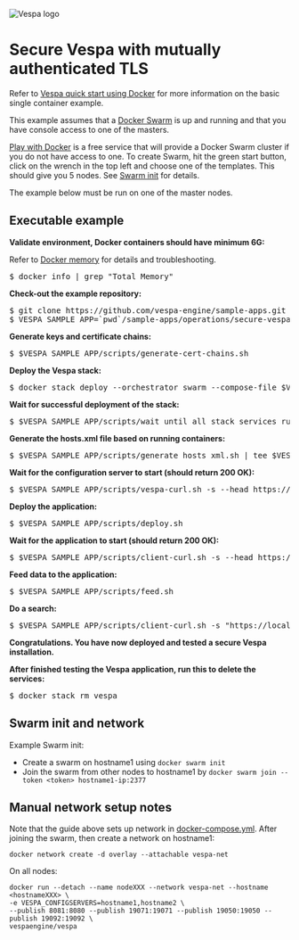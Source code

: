 <!-- Copyright Yahoo. Licensed under the terms of the Apache 2.0 license. See LICENSE in the project root. -->

![Vespa logo](https://vespa.ai/assets/vespa-logo-color.png)


# Secure Vespa with mutually authenticated TLS

Refer to [Vespa quick start using Docker](https://docs.vespa.ai/en/vespa-quick-start.html)
for more information on the basic single container example.

This example assumes that a [Docker Swarm](https://docs.docker.com/engine/swarm/) is up and running
and that you have console access to one of the masters.

<a href="https://labs.play-with-docker.com" data-proofer-ignore>Play with Docker</a>
is a free service that will provide a Docker Swarm cluster if you do not have access to one.
To create Swarm, hit the green start button, click on the wrench in the top left and choose one of the templates.
This should give you 5 nodes.
See [Swarm init](#swarm-init-and-network) for details.

The example below must be run on one of the master nodes.


## Executable example

**Validate environment, Docker containers should have minimum 6G:**

Refer to [Docker memory](https://docs.vespa.ai/en/operations/docker-containers.html#memory)
  for details and troubleshooting.
<pre>
$ docker info | grep "Total Memory"
</pre>

**Check-out the example repository:**
<pre data-test="exec">
$ git clone https://github.com/vespa-engine/sample-apps.git
$ VESPA_SAMPLE_APP=`pwd`/sample-apps/operations/secure-vespa-with-mtls
</pre>

**Generate keys and certificate chains:**
<pre data-test="exec">
$ $VESPA_SAMPLE_APP/scripts/generate-cert-chains.sh
</pre>

**Deploy the Vespa stack:**
<pre data-test="exec">
$ docker stack deploy --orchestrator swarm --compose-file $VESPA_SAMPLE_APP/docker-compose.yml vespa
</pre>

**Wait for successful deployment of the stack:**
<pre data-test="exec">
$ $VESPA_SAMPLE_APP/scripts/wait_until_all_stack_services_running.sh
</pre>

**Generate the hosts.xml file based on running containers:**
<pre data-test="exec">
$ $VESPA_SAMPLE_APP/scripts/generate_hosts_xml.sh | tee $VESPA_SAMPLE_APP/src/main/application/hosts.xml
</pre>

**Wait for the configuration server to start (should return 200 OK):**
<pre data-test="exec" data-test-wait-for="200 OK">
$ $VESPA_SAMPLE_APP/scripts/vespa-curl.sh -s --head https://localhost:19071/ApplicationStatus
</pre>

**Deploy the application:**
<pre data-test="exec">
$ $VESPA_SAMPLE_APP/scripts/deploy.sh
</pre>

**Wait for the application to start (should return 200 OK):**
<pre data-test="exec" data-test-wait-for="200 OK">
$ $VESPA_SAMPLE_APP/scripts/client-curl.sh -s --head https://localhost:8443/ApplicationStatus
</pre>

**Feed data to the application:**
<pre data-test="exec">
$ $VESPA_SAMPLE_APP/scripts/feed.sh
</pre>

**Do a search:**
<pre data-test="exec">
$ $VESPA_SAMPLE_APP/scripts/client-curl.sh -s "https://localhost:8443/search/?query=michael" | python -m json.tool
</pre>

**Congratulations. You have now deployed and tested a secure Vespa installation.**

**After finished testing the Vespa application, run this to delete the services:**
<pre data-test="after">
$ docker stack rm vespa
</pre>


## Swarm init and network
Example Swarm init:

* Create a swarm on hostname1 using `docker swarm init`
* Join the swarm from other nodes to hostname1 by `docker swarm join --token <token> hostname1-ip:2377`


## Manual network setup notes
Note that the guide above sets up network in [docker-compose.yml](docker-compose.yml).
After joining the swarm, then create a network on hostname1:

    docker network create -d overlay --attachable vespa-net

On all nodes:

    docker run --detach --name nodeXXX --network vespa-net --hostname <hostnameXXX> \
    -e VESPA_CONFIGSERVERS=hostname1,hostname2 \
    --publish 8081:8080 --publish 19071:19071 --publish 19050:19050 --publish 19092:19092 \
    vespaengine/vespa
